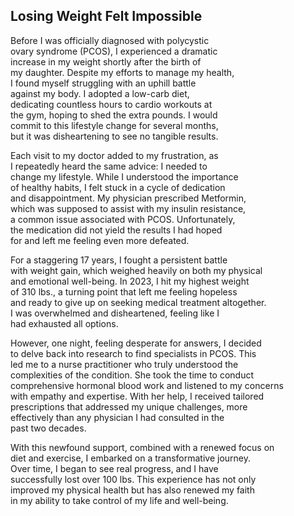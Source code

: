 ## Losing Weight Felt Impossible

Before I was officially diagnosed with polycystic  
ovary syndrome (PCOS), I experienced a dramatic  
increase in my weight shortly after the birth of  
my daughter. Despite my efforts to manage my health,  
I found myself struggling with an uphill battle  
against my body. I adopted a low-carb diet,  
dedicating countless hours to cardio workouts at  
the gym, hoping to shed the extra pounds. I would  
commit to this lifestyle change for several months,  
but it was disheartening to see no tangible results. 

Each visit to my doctor added to my frustration, as  
I repeatedly heard the same advice: I needed to  
change my lifestyle. While I understood the importance  
of healthy habits, I felt stuck in a cycle of dedication  
and disappointment. My physician prescribed Metformin,  
which was supposed to assist with my insulin resistance,  
a common issue associated with PCOS. Unfortunately,  
the medication did not yield the results I had hoped  
for and left me feeling even more defeated. 

For a staggering 17 years, I fought a persistent battle  
with weight gain, which weighed heavily on both my physical  
and emotional well-being. In 2023, I hit my highest weight  
of 310 lbs., a turning point that left me feeling hopeless  
and ready to give up on seeking medical treatment altogether.  
I was overwhelmed and disheartened, feeling like I  
had exhausted all options.

However, one night, feeling desperate for answers, I decided  
to delve back into research to find specialists in PCOS. This  
led me to a nurse practitioner who truly understood the   
complexities of the condition. She took the time to conduct  
comprehensive hormonal blood work and listened to my concerns  
with empathy and expertise. With her help, I received tailored  
prescriptions that addressed my unique challenges, more  
effectively than any physician I had consulted in the  
past two decades.

With this newfound support, combined with a renewed focus on  
diet and exercise, I embarked on a transformative journey.  
Over time, I began to see real progress, and I have  
successfully lost over 100 lbs. This experience has not only  
improved my physical health but has also renewed my faith  
in my ability to take control of my life and well-being.